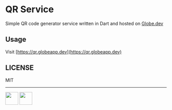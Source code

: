 # QR Service

Simple QR code generator service written in Dart and hosted on [Globe.dev](https://globe.dev)

## Usage

Visit [https://qr.globeapp.dev](https://qr.globeapp.dev)

## LICENSE

MIT

---

[<img src="https://badges.globeapp.dev/twitter?u=lesnitsky_dev" height="40px" />](https://twitter.com/lesnitsky_dev)
[<img src="https://badges.globeapp.dev/github?owner=lesnitsky&repository=qr_service_dart" height="40px" />](https://github.com/lesnitsky/qr_service_dart)
